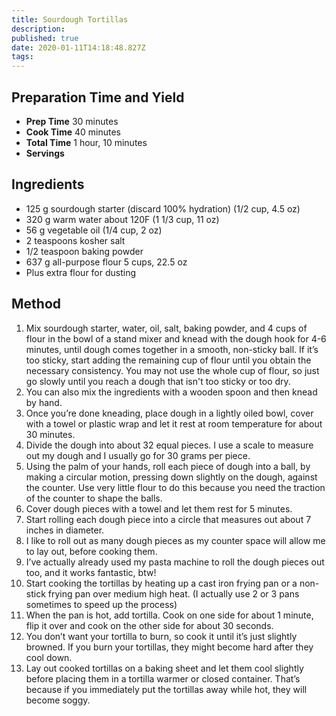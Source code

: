 ```yaml
---
title: Sourdough Tortillas
description:
published: true
date: 2020-01-11T14:18:48.827Z
tags:
---
```


## Preparation Time and Yield

- **Prep Time** 30 minutes
- **Cook Time** 40 minutes
- **Total Time** 1 hour, 10 minutes
- **Servings**

## Ingredients

- 125 g sourdough starter (discard 100% hydration) (1/2 cup, 4.5 oz)
- 320 g warm water about 120F (1 1/3 cup, 11 oz)
- 56 g vegetable oil (1/4 cup, 2 oz)
- 2 teaspoons kosher salt
- 1/2 teaspoon baking powder
- 637 g all-purpose flour 5 cups, 22.5 oz
- Plus extra flour for dusting

## Method

1. Mix sourdough starter, water, oil, salt, baking powder, and 4 cups of flour in the bowl of a stand mixer and knead with the dough hook for 4-6 minutes, until dough comes together in a smooth, non-sticky ball. If it’s too sticky, start adding the remaining cup of flour until you obtain the necessary consistency. You may not use the whole cup of flour, so just go slowly until you reach a dough that isn't too sticky or too dry.
2. You can also mix the ingredients with a wooden spoon and then knead by hand.
3. Once you’re done kneading, place dough in a lightly oiled bowl, cover with a towel or plastic wrap and let it rest at room temperature for about 30 minutes.
4. Divide the dough into about 32 equal pieces. I use a scale to measure out my dough and I usually go for 30 grams per piece.
5. Using the palm of your hands, roll each piece of dough into a ball, by making a circular motion, pressing down slightly on the dough, against the counter. Use very little flour to do this because you need the traction of the counter to shape the balls.
6. Cover dough pieces with a towel and let them rest for 5 minutes.
7. Start rolling each dough piece into a circle that measures out about 7 inches in diameter.
8. I like to roll out as many dough pieces as my counter space will allow me to lay out, before cooking them.
9. I’ve actually already used my pasta machine to roll the dough pieces out too, and it works fantastic, btw!
10. Start cooking the tortillas by heating up a cast iron frying pan or a non-stick frying pan over medium high heat. (I actually use 2 or 3 pans sometimes to speed up the process)
11. When the pan is hot, add tortilla. Cook on one side for about 1 minute, flip it over and cook on the other side for about 30 seconds.
12. You don’t want your tortilla to burn, so cook it until it’s just slightly browned. If you burn your tortillas, they might become hard after they cool down.
13. Lay out cooked tortillas on a baking sheet and let them cool slightly before placing them in a tortilla warmer or closed container. That’s because if you immediately put the tortillas away while hot, they will become soggy.
